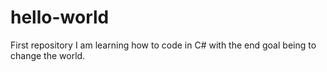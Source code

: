 # hello-world
First repository
I am learning how to code in C# with the end goal being to change the world.
